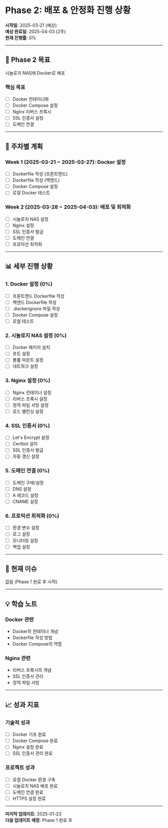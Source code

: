 # Phase 2: 배포 & 안정화 진행 상황

**시작일**: 2025-03-21 (예상)  
**예상 완료일**: 2025-04-03 (2주)  
**현재 진행률**: 0%

---

## 🎯 Phase 2 목표
시놀로지 NAS에 Docker로 배포

### 핵심 목표
- [ ] Docker 컨테이너화
- [ ] Docker Compose 설정
- [ ] Nginx 리버스 프록시
- [ ] SSL 인증서 설정
- [ ] 도메인 연결

---

## 📅 주차별 계획

### Week 1 (2025-03-21 ~ 2025-03-27): Docker 설정
- [ ] Dockerfile 작성 (프론트엔드)
- [ ] Dockerfile 작성 (백엔드)
- [ ] Docker Compose 설정
- [ ] 로컬 Docker 테스트

### Week 2 (2025-03-28 ~ 2025-04-03): 배포 및 최적화
- [ ] 시놀로지 NAS 설정
- [ ] Nginx 설정
- [ ] SSL 인증서 발급
- [ ] 도메인 연결
- [ ] 프로덕션 최적화

---

## 📊 세부 진행 상황

### 1. Docker 설정 (0%)
- [ ] 프론트엔드 Dockerfile 작성
- [ ] 백엔드 Dockerfile 작성
- [ ] .dockerignore 파일 작성
- [ ] Docker Compose 설정
- [ ] 로컬 테스트

### 2. 시놀로지 NAS 설정 (0%)
- [ ] Docker 패키지 설치
- [ ] 포트 설정
- [ ] 볼륨 마운트 설정
- [ ] 네트워크 설정

### 3. Nginx 설정 (0%)
- [ ] Nginx 컨테이너 설정
- [ ] 리버스 프록시 설정
- [ ] 정적 파일 서빙 설정
- [ ] 로드 밸런싱 설정

### 4. SSL 인증서 (0%)
- [ ] Let's Encrypt 설정
- [ ] Certbot 설치
- [ ] SSL 인증서 발급
- [ ] 자동 갱신 설정

### 5. 도메인 연결 (0%)
- [ ] 도메인 구매/설정
- [ ] DNS 설정
- [ ] A 레코드 설정
- [ ] CNAME 설정

### 6. 프로덕션 최적화 (0%)
- [ ] 환경 변수 설정
- [ ] 로그 설정
- [ ] 모니터링 설정
- [ ] 백업 설정

---

## 🚨 현재 이슈

없음 (Phase 1 완료 후 시작)

---

## 💡 학습 노트

### Docker 관련
- Docker의 컨테이너 개념
- Dockerfile 작성 방법
- Docker Compose의 역할

### Nginx 관련
- 리버스 프록시의 개념
- SSL 인증서 관리
- 정적 파일 서빙

---

## 📈 성과 지표

### 기술적 성과
- [ ] Docker 기초 완료
- [ ] Docker Compose 완료
- [ ] Nginx 설정 완료
- [ ] SSL 인증서 관리 완료

### 프로젝트 성과
- [ ] 로컬 Docker 환경 구축
- [ ] 시놀로지 NAS 배포 완료
- [ ] 도메인 연결 완료
- [ ] HTTPS 설정 완료

---

**마지막 업데이트**: 2025-01-23  
**다음 업데이트 예정**: Phase 1 완료 후